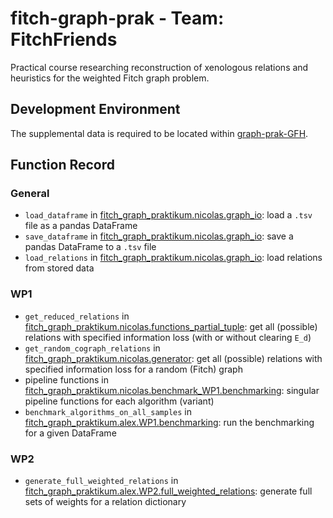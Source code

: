 # fitch-graph-prak - Team: FitchFriends

Practical course researching reconstruction of xenologous relations and heuristics for the weighted Fitch graph problem.

## Development Environment

The supplemental data is required to be located within
[graph-prak-GFH](graph-prak-GFH/).


## Function Record

### General

- `load_dataframe` in [fitch_graph_praktikum.nicolas.graph_io](fitch_graph_praktikum/nicolas/graph_io.py):
  load a `.tsv` file as a pandas DataFrame
- `save_dataframe` in [fitch_graph_praktikum.nicolas.graph_io](fitch_graph_praktikum/nicolas/graph_io.py):
  save a pandas DataFrame to a `.tsv` file
- `load_relations` in [fitch_graph_praktikum.nicolas.graph_io](fitch_graph_praktikum/nicolas/graph_io.py):
  load relations from stored data

### WP1

- `get_reduced_relations` in [fitch_graph_praktikum.nicolas.functions_partial_tuple](fitch_graph_praktikum/nicolas/functions_partial_tuple.py):
  get all (possible) relations with specified information loss (with or without clearing `E_d`)
- `get_random_cograph_relations` in [fitch_graph_praktikum.nicolas.generator](fitch_graph_praktikum/nicolas/generator.py):
  get all (possible) relations with specified information loss for a random (Fitch) graph
- pipeline functions in [fitch_graph_praktikum.nicolas.benchmark_WP1.benchmarking](fitch_graph_praktikum/nicolas/benchmark_WP1/benchmarking.py):
  singular pipeline functions for each algorithm (variant)
- `benchmark_algorithms_on_all_samples` in [fitch_graph_praktikum.alex.WP1.benchmarking](fitch_graph_praktikum/alex/WP1/benchmarking.py):
  run the benchmarking for a given DataFrame

### WP2

- `generate_full_weighted_relations` in [fitch_graph_praktikum.alex.WP2.full_weighted_relations](fitch_graph_praktikum/alex/WP2/full_weighted_relations.py):
  generate full sets of weights for a relation dictionary